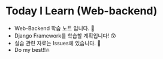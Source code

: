 # Today I Learn (Web-backend)
- Web-Backend 학습 노트 입니다. 📝
- Django Framework를 학습할 계획입니다! 😙
- 실습 관련 자료는 Issues에 있습니다. 🐣
- Do my best!!🔥
